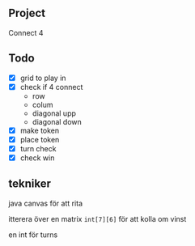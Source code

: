 ## Project
Connect 4
## Todo
- [x] grid to play in
- [X] check if 4 connect
  * row
  * colum
  * diagonal upp
  * diagonal down
- [x] make token
- [x] place token
- [x] turn check
- [x] check win

## tekniker

java canvas för att rita

itterera över en matrix ```int[7][6]``` för att kolla om vinst

en int för turns


